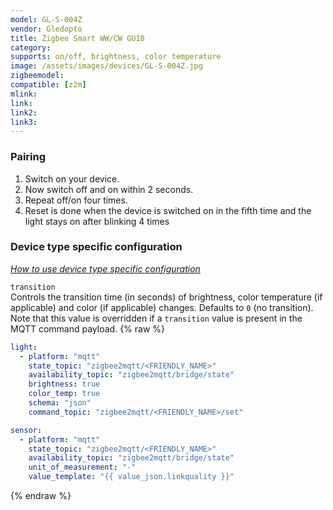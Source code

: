 ```yaml
---
model: GL-S-004Z
vendor: Gledopto
title: Zigbee Smart WW/CW GU10
category:
supports: on/off, brightness, color temperature
image: /assets/images/devices/GL-S-004Z.jpg
zigbeemodel: 
compatible: [z2m]
mlink: 
link: 
link2: 
link3: 
---
```

### Pairing
1. Switch on your device.
2. Now switch off and on within 2 seconds.
3. Repeat off/on four times.
4. Reset is done when the device is switched on in the fifth time and the light stays on after blinking 4 times


### Device type specific configuration
*[How to use device type specific configuration](https://www.zigbee2mqtt.io/information/configuration)*


`transition`   
Controls the transition time (in seconds) of brightness,
color temperature (if applicable) and color (if applicable) changes. Defaults to `0` (no transition).
Note that this value is overridden if a `transition` value is present in the MQTT command payload. 
{% raw %}
```yaml
light:
  - platform: "mqtt"
    state_topic: "zigbee2mqtt/<FRIENDLY_NAME>"
    availability_topic: "zigbee2mqtt/bridge/state"
    brightness: true
    color_temp: true
    schema: "json"
    command_topic: "zigbee2mqtt/<FRIENDLY_NAME>/set"

sensor:
  - platform: "mqtt"
    state_topic: "zigbee2mqtt/<FRIENDLY_NAME>"
    availability_topic: "zigbee2mqtt/bridge/state"
    unit_of_measurement: "-"
    value_template: "{{ value_json.linkquality }}"
```
{% endraw %}


